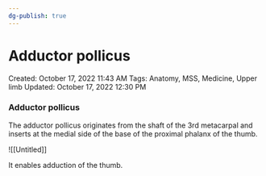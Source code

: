 ```yaml
---
dg-publish: true
---
```


# Adductor pollicus

Created: October 17, 2022 11:43 AM
Tags: Anatomy, MSS, Medicine, Upper limb
Updated: October 17, 2022 12:30 PM

### Adductor pollicus

The adductor pollicus originates from the shaft of the 3rd metacarpal and inserts at the medial side of the base of the proximal phalanx of the thumb.

![[Untitled]]

It enables adduction of the thumb.